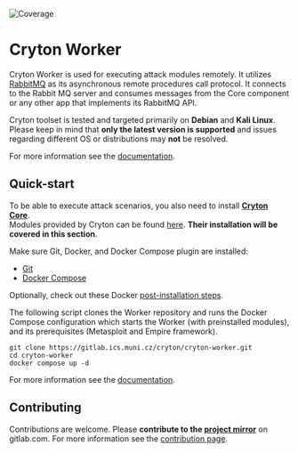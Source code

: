 ![Coverage](https://gitlab.ics.muni.cz/cryton/cryton-worker/badges/master/coverage.svg)

[//]: # (TODO: add badges for python versions, black, pylint, flake8, unit tests, integration tests)

# Cryton Worker
Cryton Worker is used for executing attack modules remotely. It utilizes [RabbitMQ](https://www.rabbitmq.com/) 
as its asynchronous remote procedures call protocol. It connects to the Rabbit MQ server and consumes messages from 
the Core component or any other app that implements its RabbitMQ API.

Cryton toolset is tested and targeted primarily on **Debian** and **Kali Linux**. Please keep in mind that **only 
the latest version is supported** and issues regarding different OS or distributions may **not** be resolved.

For more information see the [documentation](https://cryton.gitlab-pages.ics.muni.cz/cryton-documentation/latest/components/worker/).

## Quick-start
To be able to execute attack scenarios, you also need to install **[Cryton Core](https://gitlab.ics.muni.cz/cryton/cryton-core)**.  
Modules provided by Cryton can be found [here](https://gitlab.ics.muni.cz/cryton/cryton-modules). **Their installation will
be covered in this section**.

Make sure Git, Docker, and Docker Compose plugin are installed:
- [Git](https://git-scm.com/)
- [Docker Compose](https://docs.docker.com/compose/install/)

Optionally, check out these Docker [post-installation steps](https://docs.docker.com/engine/install/linux-postinstall/).

The following script clones the Worker repository and runs the Docker Compose configuration which starts 
the Worker (with preinstalled modules), and its prerequisites (Metasploit and Empire framework).
```shell
git clone https://gitlab.ics.muni.cz/cryton/cryton-worker.git
cd cryton-worker
docker compose up -d
```

For more information see the [documentation](https://cryton.gitlab-pages.ics.muni.cz/cryton-documentation/latest/components/worker/).

## Contributing
Contributions are welcome. Please **contribute to the [project mirror](https://gitlab.com/cryton-toolset/cryton-worker)** on gitlab.com.
For more information see the [contribution page](https://cryton.gitlab-pages.ics.muni.cz/cryton-documentation/latest/contribution-guide/).
